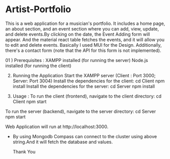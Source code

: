 # Artist-Portfolio
This is a web application for a musician's portfolio. It includes a home page, an about section, and an event section where you can add, view, update, and delete events.By clicking on the date, the Event Adding form will appear. And the material react table fetches the events, and it will allow you to edit and delete events.
Basically I used MUI for the Design.
Additionally, there's a contact form (note that the API for this form is not implemented).

01 ) Prerequisites : 
XAMPP installed (for running the server)
Node.js installed (for running the client)

02) Running the Application
Start the XAMPP server (Client : Port 3000; Server: Port 3004)
Install the dependencies for the client:
  cd Client
  npm install
Install the dependencies for the server:
  cd Server
  npm install

03) Usage :
  To run the client (frontend), navigate to the client directory:
    cd Client
    npm start

  To run the server (backend), navigate to the server directory:
    cd Server
    npm start

Web Application will run at http://localhost:3000.

* By using Mongodb Compass can connect to the cluster using above string.And it will fetch the database and values.

  Thank You

